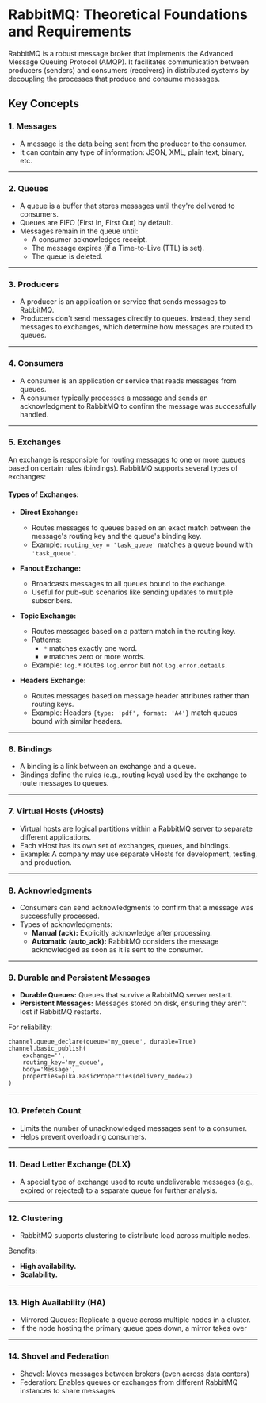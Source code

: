 # RabbitMQ: Theoretical Foundations and Requirements

RabbitMQ is a robust message broker that implements the Advanced Message Queuing Protocol (AMQP). It facilitates communication between producers (senders) and consumers (receivers) in distributed systems by decoupling the processes that produce and consume messages.

## Key Concepts

### 1. Messages
- A message is the data being sent from the producer to the consumer.
- It can contain any type of information: JSON, XML, plain text, binary, etc.


---


### 2. Queues
- A queue is a buffer that stores messages until they're delivered to consumers.
- Queues are FIFO (First In, First Out) by default.
- Messages remain in the queue until:
  - A consumer acknowledges receipt.
  - The message expires (if a Time-to-Live (TTL) is set).
  - The queue is deleted.


---


### 3. Producers
- A producer is an application or service that sends messages to RabbitMQ.
- Producers don't send messages directly to queues. Instead, they send messages to exchanges, which determine how messages are routed to queues.


---


### 4. Consumers
- A consumer is an application or service that reads messages from queues.
- A consumer typically processes a message and sends an acknowledgment to RabbitMQ to confirm the message was successfully handled.


---


### 5. Exchanges
An exchange is responsible for routing messages to one or more queues based on certain rules (bindings). RabbitMQ supports several types of exchanges:

#### Types of Exchanges:
- **Direct Exchange:**
  - Routes messages to queues based on an exact match between the message's routing key and the queue's binding key.
  - Example: `routing_key = 'task_queue'` matches a queue bound with `'task_queue'`.

- **Fanout Exchange:**
  - Broadcasts messages to all queues bound to the exchange.
  - Useful for pub-sub scenarios like sending updates to multiple subscribers.

- **Topic Exchange:**
  - Routes messages based on a pattern match in the routing key.
  - Patterns:
    - `*` matches exactly one word.
    - `#` matches zero or more words.
  - Example: `log.*` routes `log.error` but not `log.error.details`.

- **Headers Exchange:**
  - Routes messages based on message header attributes rather than routing keys.
  - Example: Headers `{type: 'pdf', format: 'A4'}` match queues bound with similar headers.


---


### 6. Bindings
- A binding is a link between an exchange and a queue.
- Bindings define the rules (e.g., routing keys) used by the exchange to route messages to queues.


---


### 7. Virtual Hosts (vHosts)
- Virtual hosts are logical partitions within a RabbitMQ server to separate different applications.
- Each vHost has its own set of exchanges, queues, and bindings.
- Example: A company may use separate vHosts for development, testing, and production.


---


### 8. Acknowledgments
- Consumers can send acknowledgments to confirm that a message was successfully processed.
- Types of acknowledgments:
  - **Manual (ack):** Explicitly acknowledge after processing.
  - **Automatic (auto_ack):** RabbitMQ considers the message acknowledged as soon as it is sent to the consumer.


---


### 9. Durable and Persistent Messages
- **Durable Queues:** Queues that survive a RabbitMQ server restart.
- **Persistent Messages:** Messages stored on disk, ensuring they aren't lost if RabbitMQ restarts.

For reliability:
```
channel.queue_declare(queue='my_queue', durable=True)
channel.basic_publish(
    exchange='',
    routing_key='my_queue',
    body='Message',
    properties=pika.BasicProperties(delivery_mode=2)
)

```


---



### 10. Prefetch Count

- Limits the number of unacknowledged messages sent to a consumer.
- Helps prevent overloading consumers.


---


### 11. Dead Letter Exchange (DLX)

- A special type of exchange used to route undeliverable messages (e.g., expired or rejected) to a separate queue for further analysis.


---


### 12. Clustering

- RabbitMQ supports clustering to distribute load across multiple nodes.

Benefits:
- **High availability.**
- **Scalability.**



---

### 13. High Availability (HA)

- Mirrored Queues: Replicate a queue across multiple nodes in a cluster.
- If the node hosting the primary queue goes down, a mirror takes over


---


### 14. Shovel and Federation

- Shovel: Moves messages between brokers (even across data centers)
- Federation: Enables queues or exchanges from different RabbitMQ instances to share messages


